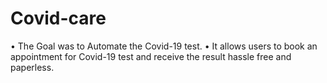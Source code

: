 # Covid-care

• The Goal was to Automate the Covid-19 test.
• It allows users to book an appointment for Covid-19 test and receive
the result hassle free and paperless.
